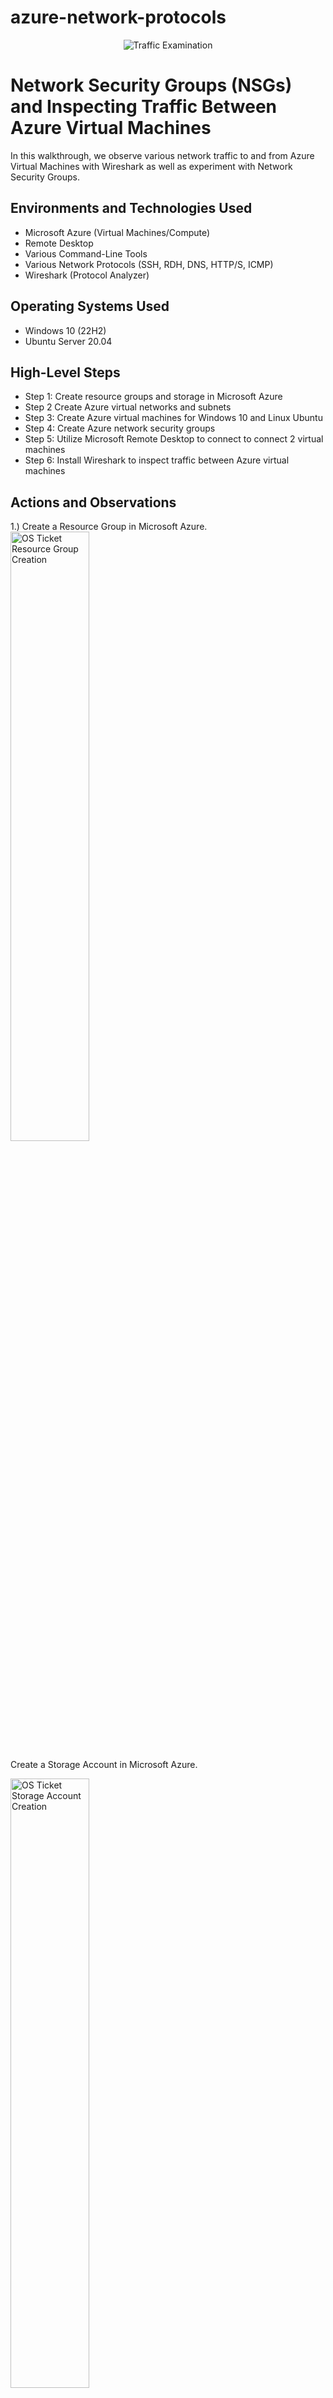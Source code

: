 # azure-network-protocols
<p align="center">
<img src="https://i.imgur.com/Ua7udoS.png" alt="Traffic Examination"/>
</p>

<h1>Network Security Groups (NSGs) and Inspecting Traffic Between Azure Virtual Machines</h1>
In this walkthrough, we observe various network traffic to and from Azure Virtual Machines with Wireshark as well as experiment with Network Security Groups. <br />




<h2>Environments and Technologies Used</h2>

- Microsoft Azure (Virtual Machines/Compute)
- Remote Desktop
- Various Command-Line Tools
- Various Network Protocols (SSH, RDH, DNS, HTTP/S, ICMP)
- Wireshark (Protocol Analyzer)

<h2>Operating Systems Used </h2>

- Windows 10 (22H2)
- Ubuntu Server 20.04

<h2>High-Level Steps</h2>

- Step 1: Create resource groups and storage in Microsoft Azure
- Step 2  Create Azure virtual networks and subnets
- Step 3: Create Azure virtual machines for Windows 10 and Linux Ubuntu
- Step 4: Create Azure network security groups
- Step 5: Utilize Microsoft Remote Desktop to connect to connect 2 virtual machines
- Step 6: Install Wireshark to inspect traffic between Azure virtual machines

<h2>Actions and Observations</h2>

<p>   
</p>
1.) Create a Resource Group in Microsoft Azure. 
<img src="https://i.imgur.com/4If8Vds.png" height="50%" width="50%" alt="OS Ticket Resource Group Creation"/>
</p>

Create a Storage Account in Microsoft Azure.
</p>
<img src="https://i.imgur.com/o9HJA3f.png" height="50%" width="50%" alt="OS Ticket Storage Account Creation"/>
</p>
2.) Create a virtual machine in Microsoft Azure with Windows 10, a Virtual Network, and Subnet.
</p>
<img src="https://i.imgur.com/CtOLJuo.png" height="50%" width="50%" alt="OS Ticket VM Creation"/>

</p>
3.) Create virtual machine in Microsoft Azure with Linux (Ubuntu) and deploy.
</p>
<img src="https://i.imgur.com/SzLnmiV.png" height="50%" width="50%" alt="Virtual Machine Linux"/>
</p>
4.) Create Azure network security groups
<img src="https://i.imgur.com/L6fWZTN.png" height="50%" width="50%" alt="Remote Desktop"/>

Utilize Microsoft Remote Desktop to access Windows 10 virtual machine
<p>
<img src="https://i.imgur.com/q4R7hqD.png" height="50%" width="50%" alt="Remote Desktop"/>
</p>
Utilize Wireshark to capture packets using Interet Control Messaging Protocol (ICMP) 
</p>
<img src="https://i.imgur.com/yMWgiST.png" height="50%" width="50%" alt="Wireshark"/>
</p>
<br />
<img src="https://i.imgur.com/fRlTG2w.png" height="50%" width="50%" alt="Wireshark"/>
</p>

Utilize Wireshark to capture packets using Secure Shell (SSH)
</p>
<br />
<img src="https://i.imgur.com/ivDUljU.png" height="50%" width="50%" alt="Wireshark"/>
</p>

Utilize Wireshark to monitor DHCP traffic over the network after renewing IP address
</p>
<br />
<img src="https://i.imgur.com/A3b81O6.png" height="50%" width="50%" alt="Wireshark"/>
</p>

Utilize Wireshark to monitor DNS traffic over the network use nslookup to determine "Google" IP addresses
</p>
<br />
<img src="https://i.imgur.com/xd9SCFY.png" height="50%" width="50%" alt="Wireshark"/>
</p>

Utilize Wireshark to monitor ICMP traffic over the network use Ping -t.  
</p>
<br />

<img src="https://i.imgur.com/L6fWZTN.png" height="50%" width="50%" alt="Wireshark"/>
</p>
Create firewall rule to deny inbound ICMP traffic
